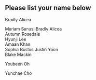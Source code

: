 ## Please list your name below

Bradly Alicea

Mariam Sanusi
Bradly Alicea   
Autumn Rosedale   
Hyunji Lee   
Amaan Khan   
Sophia Bustos 
Justin Yoon \
Blake Mackin

Youbeen Oh

Yunchae Cho
